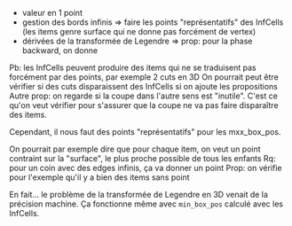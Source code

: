 * valeur en 1 point
* gestion des bords infinis
  => faire les points "représentatifs" des InfCells (les items genre surface qui ne donne pas forcément de vertex)
* dérivées de la transformée de Legendre
  => prop: pour la phase backward, on donne 

Pb: les InfCells peuvent produire des items qui ne se traduisent pas forcément par des points, par exemple 2 cuts en 3D
  On pourrait peut être vérifier si des cuts disparaissent des InfCells si on ajoute les propositions
  Autre prop: on regarde si la coupe dans l'autre sens est "inutile". C'est ce qu'on veut vérifier pour s'assurer que la coupe ne va pas faire disparaître des items.

  Cependant, il nous faut des points "représentatifs" pour les mxx_box_pos.

  On pourrait par exemple dire que pour chaque item, on veut un point contraint sur la "surface", le plus proche possible de tous les enfants
    Rq: pour un coin avec des edges infinis, ça va donner un point
    Prop: on vérifie pour l'exemple qu'il y a bien des items sans point

En fait... le problème de la transformée de Legendre en 3D venait de la précision machine. Ça fonctionne même avec `min_box_pos` calculé avec les InfCells.
  

